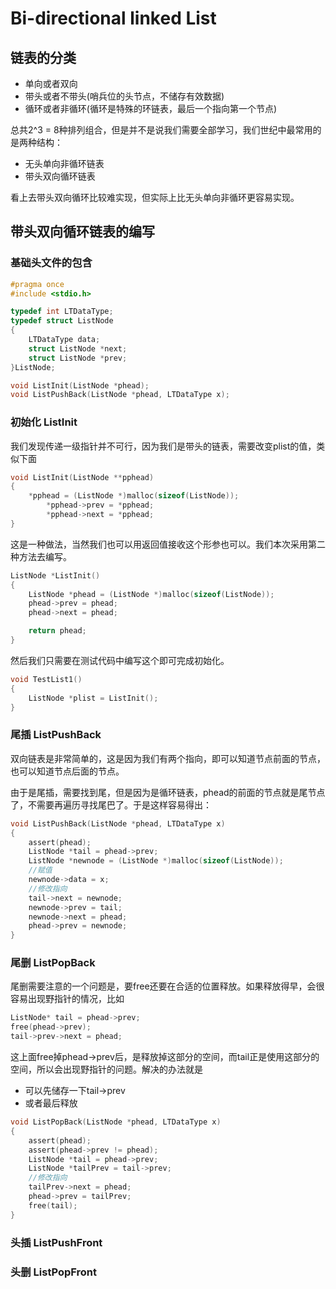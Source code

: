 # Bi-directional linked List

## 链表的分类

- 单向或者双向
- 带头或者不带头(哨兵位的头节点，不储存有效数据)
- 循环或者非循环(循环是特殊的环链表，最后一个指向第一个节点)

总共2^3 = 8种排列组合，但是并不是说我们需要全部学习，我们世纪中最常用的是两种结构：

- 无头单向非循环链表
- 带头双向循环链表

看上去带头双向循环比较难实现，但实际上比无头单向非循环更容易实现。

## 带头双向循环链表的编写

### 基础头文件的包含

```c
#pragma once
#include <stdio.h>

typedef int LTDataType;
typedef struct ListNode
{
    LTDataType data;
    struct ListNode *next;
    struct ListNode *prev;
}ListNode;

void ListInit(ListNode *phead);
void ListPushBack(ListNode *phead, LTDataType x);
```

### 初始化 ListInit

我们发现传递一级指针并不可行，因为我们是带头的链表，需要改变plist的值，类似下面

```c
void ListInit(ListNode **pphead)
{
    *pphead = (ListNode *)malloc(sizeof(ListNode));
		*pphead->prev = *pphead;
		*pphead->next = *pphead;
}
```

这是一种做法，当然我们也可以用返回值接收这个形参也可以。我们本次采用第二种方法去编写。

```c
ListNode *ListInit()
{
    ListNode *phead = (ListNode *)malloc(sizeof(ListNode));
    phead->prev = phead;
    phead->next = phead;

    return phead;
}
```

然后我们只需要在测试代码中编写这个即可完成初始化。

```c
void TestList1()
{
    ListNode *plist = ListInit();
}
```

### 尾插 ListPushBack

双向链表是非常简单的，这是因为我们有两个指向，即可以知道节点前面的节点，也可以知道节点后面的节点。

由于是尾插，需要找到尾，但是因为是循环链表，phead的前面的节点就是尾节点了，不需要再遍历寻找尾巴了。于是这样容易得出：

```c
void ListPushBack(ListNode *phead, LTDataType x)
{
    assert(phead);
    ListNode *tail = phead->prev;
    ListNode *newnode = (ListNode *)malloc(sizeof(ListNode));
    //赋值
    newnode->data = x;
    //修改指向
    tail->next = newnode;
    newnode->prev = tail;
    newnode->next = phead;
    phead->prev = newnode;
}
```

### 尾删 ListPopBack

尾删需要注意的一个问题是，要free还要在合适的位置释放。如果释放得早，会很容易出现野指针的情况，比如

```c
ListNode* tail = phead->prev;
free(phead->prev);
tail->prev->next = phead;
```

这上面free掉phead->prev后，是释放掉这部分的空间，而tail正是使用这部分的空间，所以会出现野指针的问题。解决的办法就是

- 可以先储存一下tail->prev
- 或者最后释放

```c
void ListPopBack(ListNode *phead, LTDataType x)
{
    assert(phead);
    assert(phead->prev != phead);
    ListNode *tail = phead->prev;
    ListNode *tailPrev = tail->prev;
    //修改指向
    tailPrev->next = phead;
    phead->prev = tailPrev;
    free(tail);
}
```

### 头插 ListPushFront

### 头删 ListPopFront


